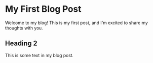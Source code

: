 # My First Blog Post

Welcome to my blog! This is my first post, and I'm excited to share my thoughts with you.

## Heading 2

This is some text in my blog post.
